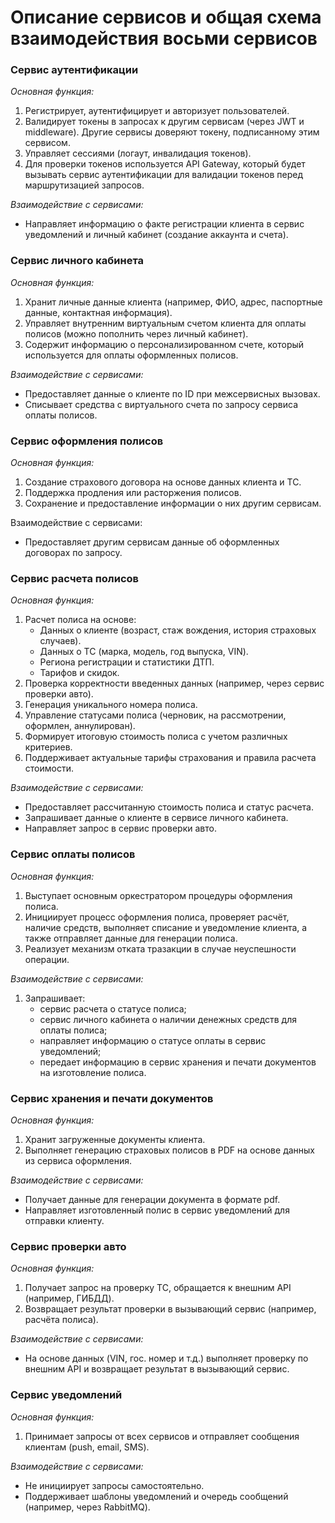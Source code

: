 # Описание сервисов и общая схема взаимодействия восьми сервисов

### Сервис аутентификации

*Основная функция:*

1. Регистрирует, аутентифицирует и авторизует пользователей.
2. Валидирует токены в запросах к другим сервисам (через JWT и middleware). Другие сервисы доверяют токену, подписанному этим сервисом.
3. Управляет сессиями (логаут, инвалидация токенов).
4. Для проверки токенов используется API Gateway, который будет вызывать сервис аутентификации для валидации токенов перед маршрутизацией запросов.

*Взаимодействие с сервисами:*

- Направляет информацию о факте регистрации клиента в сервис уведомлений и личный кабинет (создание аккаунта и счета). 

### Сервис личного кабинета

*Основная функция:*

1. Хранит личные данные клиента (например, ФИО, адрес, паспортные данные, контактная информация).
2. Управляет внутренним виртуальным счетом клиента для оплаты полисов (можно пополнить через личный кабинет).
3. Содержит информацию о персонализированном счете, который используется для оплаты оформленных полисов.

*Взаимодействие с сервисами:*

- Предоставляет данные о клиенте по ID при межсервисных вызовах. 
- Списывает средства с виртуального счета по запросу сервиса оплаты полисов.

### Сервис оформления полисов

*Основная функция:*

1. Создание страхового договора на основе данных клиента и ТС.
2. Поддержка продления или расторжения полисов.
3. Сохранение и предоставление информации о них другим сервисам.

Взаимодействие с сервисами:
- Предоставляет другим сервисам данные об оформленных договорах по запросу.

### Сервис расчета полисов

*Основная функция:*

1. Расчет полиса на основе:
	- Данных о клиенте (возраст, стаж вождения, история страховых случаев).
	- Данных о ТС (марка, модель, год выпуска, VIN).
	- Региона регистрации и статистики ДТП.
	- Тарифов и скидок.
2. Проверка корректности введенных данных (например, через сервис проверки авто).
3. Генерация уникального номера полиса.  
4. Управление статусами полиса (черновик, на рассмотрении, оформлен, аннулирован). 
5. Формирует итоговую стоимость полиса с учетом различных критериев.
6. Поддерживает актуальные тарифы страхования и правила расчета стоимости.

*Взаимодействие с сервисами:*

- Предоставляет рассчитанную стоимость полиса и статус расчета.
- Запрашивает данные о клиенте в сервисе личного кабинета.
- Направляет запрос в сервис проверки авто.

### Сервис оплаты полисов

*Основная функция:*

1. Выступает основным оркестратором процедуры оформления полиса.
2. Инициирует процесс оформления полиса, проверяет расчёт, наличие средств, выполняет списание и уведомление клиента, а также отправляет данные для генерации полиса.
3. Реализует механизм отката тразакции в случае неуспешности операции.

*Взаимодействие с сервисами:*

1. Запрашивает:
	- сервис расчета о статусе полиса;
	- сервис личного кабинета о наличии денежных средств для оплаты полиса;
	- направляет информацию о статусе оплаты в сервис уведомлений;
	- передает информацию в сервис хранения и печати документов на изготовление полиса.

### Сервис хранения и печати документов

*Основная функция:*

1. Хранит загруженные документы клиента.
2. Выполняет генерацию страховых полисов в PDF на основе данных из сервиса оформления.

*Взаимодействие с сервисами:*

- Получает данные для генерации документа в формате pdf. 
- Направляет изготовленный полис в сервис уведомлений для отправки клиенту.

### Сервис проверки авто

*Основная функция:*

1. Получает запрос на проверку ТС, обращается к внешним API (например, ГИБДД).
2. Возвращает результат проверки в вызывающий сервис (например, расчёта полиса).

*Взаимодействие с сервисами:*

- На основе данных (VIN, гос. номер и т.д.) выполняет проверку по внешним API и возвращает результат в вызывающий сервис.

### Сервис уведомлений

*Основная функция:*

1. Принимает запросы от всех сервисов и отправляет сообщения клиентам (push, email, SMS).

*Взаимодействие с сервисами:*

- Не инициирует запросы самостоятельно.
- Поддерживает шаблоны уведомлений и очередь сообщений (например, через RabbitMQ).
